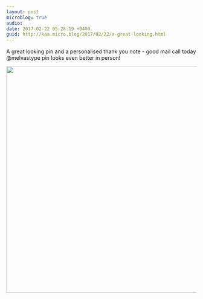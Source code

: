 ```yaml
---
layout: post
microblog: true
audio: 
date: 2017-02-22 05:28:19 +0400
guid: http://kaa.micro.blog/2017/02/22/a-great-looking.html
---
```

A great looking pin and a personalised thank you note - good mail call today @melvastype pin looks even better in person!

<img src="http://www.kaa.bz/uploads/2018/762a28757f.jpg" width="600" height="600" />
